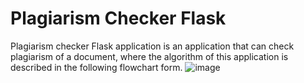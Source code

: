 # Plagiarism Checker Flask
Plagiarism checker Flask application is an application that can check plagiarism of a document, where the algorithm of this application is described in the following flowchart form.
![image](https://user-images.githubusercontent.com/69528812/201092087-fe15fb55-cd78-4cbb-9af7-42b84c8d990e.png)

